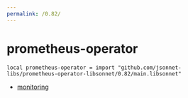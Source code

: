 ```yaml
---
permalink: /0.82/
---
```


# prometheus-operator

```jsonnet
local prometheus-operator = import "github.com/jsonnet-libs/prometheus-operator-libsonnet/0.82/main.libsonnet"
```



* [monitoring](monitoring/index.md)